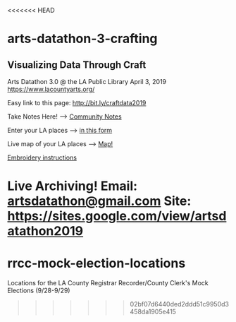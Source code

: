 <<<<<<< HEAD
# arts-datathon-3-crafting

## Visualizing Data Through Craft
Arts Datathon 3.0 @ the LA Public Library
April 3, 2019
https://www.lacountyarts.org/


Easy link to this page: http://bit.ly/craftdata2019

Take Notes Here! --> [Community Notes](https://docs.google.com/document/d/1d8aOa_FyWcZVsr_yO8Y6_V2yL7CHy2HJY9_ceaccn54/edit?usp=sharing)

Enter your LA places --> [in this form](https://docs.google.com/forms/d/e/1FAIpQLSfQDNdZLUO_kQ1dYrGSzyPvEWooAbUD9vJzJelTL5RjRtm05Q/viewform)

Live map of your LA places --> [Map!](https://matikin9.github.io/arts-datathon-3-crafting/)

[Embroidery instructions](https://docs.google.com/document/d/1njRXcQIHlc67D0kbKgmjz_OvCteEQuYW8bi-IpWEUIY/edit?usp=sharing)


Live Archiving!
Email: artsdatathon@gmail.com
Site: https://sites.google.com/view/artsdatathon2019
=======
# rrcc-mock-election-locations
Locations for the LA County Registrar Recorder/County Clerk's Mock Elections (9/28-9/29)
>>>>>>> 02bf07d6440ded2ddd51c9950d3458da1905e415
